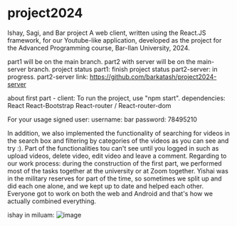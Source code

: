 # project2024
Ishay, Sagi, and Bar project
A web client, written using the React.JS framework, for our Youtube-like application, developed as the project for the Advanced Programming course, Bar-Ilan University, 2024.

part1 will be on the main branch.
part2 with server will be on the main-server branch.
project status part1: finish
project status part2-server: in progress.
part2-server link: https://github.com/barkatash/project2024-server

about first part - client:
To run the project, use "npm start".
dependencies: 
React
React-Bootstrap
React-router / React-router-dom

For your usage signed user:
username: bar
password: 78495210

In addition, we also implemented the functionality of searching for videos in the search box and filtering by categories of the videos as you can see and try :).
Part of the functionalities tou can't see until you logged in such as upload videos, delete video, edit video and leave a comment.
Regarding to our work process: during the construction of the first part, we performed most of the tasks together at the university or at Zoom together.
Yishai was in the military reserves for part of the time, so sometimes we split up and did each one alone, and we kept up to date and helped each other.
Everyone got to work on both the web and Android and that's how we actually combined everything.

ishay in miluam:
![image](https://github.com/ishay970/project2024/assets/115925876/f0db9ae5-5a44-4501-afa5-4b9656b726bc)
